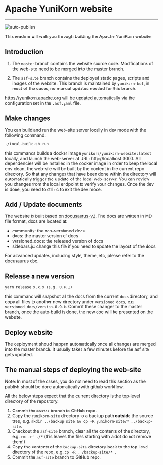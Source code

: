 <!--
 * Licensed to the Apache Software Foundation (ASF) under one
 * or more contributor license agreements.  See the NOTICE file
 * distributed with this work for additional information
 * regarding copyright ownership.  The ASF licenses this file
 * to you under the Apache License, Version 2.0 (the
 * "License"); you may not use this file except in compliance
 * with the License.  You may obtain a copy of the License at
 *
 *     http://www.apache.org/licenses/LICENSE-2.0
 *
 * Unless required by applicable law or agreed to in writing, software
 * distributed under the License is distributed on an "AS IS" BASIS,
 * WITHOUT WARRANTIES OR CONDITIONS OF ANY KIND, either express or implied.
 * See the License for the specific language governing permissions and
 * limitations under the License.
 -->
# Apache YuniKorn website
---
![auto-publish](https://github.com/apache/incubator-yunikorn-site/workflows/auto-publish/badge.svg)

This readme will walk you through building the Apache YuniKorn website

## Introduction

1. The `master` branch contains the website source code. Modifications of the web-site need to be merged into the master branch.

2. The `asf-site` branch contains the deployed static pages, scripts and images of the website. This branch is maintained by `yunikorn-bot`, in most of the cases, no manual updates needed for this branch.

https://yunikorn.apache.org will be updated automatically via the configuration set in the `.asf.yaml` file.

## Make changes

You can build and run the web-site server locally in dev mode with the following command:

```shell script
./local-build.sh run
```

this commands builds a docker image `yunikorn/yunikorn-website:latest` locally, and launch the web-server at URL: http://localhost:3000.
All dependencies will be installed in the docker image in order to keep the local env clean, the web-site will be built by
the content in the current repo directory. So that any changes that have been done within the directory will automatically
trigger the update of the local web-server. You can review you changes from the local endpoint to verify your changes. Once
the dev is done, you need to ctrl+c to exit the dev mode.

## Add / Update documents

The website is built based on [docusaurus-v2](https://v2.docusaurus.io/docs/docs-introduction). The docs are written in MD file format,
docs are located at:

- community: the non-versioned docs
- docs: the master version of docs
- versioned_docs: the released version of docs
- sidebars.js: change this file if you need to update the layout of the docs

For advanced updates, including style, theme, etc, please refer to the docusaurus doc.

## Release a new version

```
yarn release x.x.x (e.g. 0.8.1)
```

this command will snapshot all the docs from the current `docs` directory, and copy all files to another new directory
under `versioned_docs`, e.g `versioned_docs/version-0.9.0`. Commit these changes to the master branch, once the auto-build
is done, the new doc will be presented on the website.

## Deploy website

The deployment should happen automatically once all changes are merged into the master branch. It usually takes a few
minutes before the asf site gets updated.

## The manual steps of deploying the web-site

Note: In most of the cases, you do not need to read this section as the publish should be done automatically with github workflow.

All the below steps expect that the current directory is the top-level directory of the repository.

1. Commit the `master` branch to GitHub repo.
1. Copy the `yunikorn-site` directory to a backup path **outside** the source tree, e.g. `mkdir ../backup-site && cp -R yunikorn-site/* ../backup-site`.
1. Checkout the `asf-site` branch, clear all the contents of the directory, e.g. `rm -rf ./*` (this leaves the files starting with a dot do not remove them!)
1. Copy the contents of the `backup-site` directory back to the top-level directory of the repo, e.g. `cp -R ../backup-site/* .`
1. Commit the `asf-site` branch to GitHub repo.
